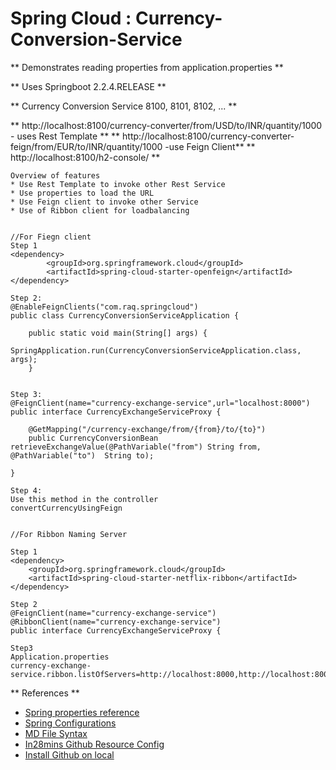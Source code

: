 # Spring Cloud : Currency-Conversion-Service
 
** Demonstrates reading properties from application.properties **

** Uses Springboot 2.2.4.RELEASE **

** Currency Conversion Service 8100, 8101, 8102, ... **

 

**  http://localhost:8100/currency-converter/from/USD/to/INR/quantity/1000 - uses Rest Template **
**  http://localhost:8100/currency-converter-feign/from/EUR/to/INR/quantity/1000 -use Feign Client**
**  http://localhost:8100/h2-console/ **  

```
Overview of features
* Use Rest Template to invoke other Rest Service
* Use properties to load the URL
* Use Feign client to invoke other Service
* Use of Ribbon client for loadbalancing


//For Fiegn client
Step 1
<dependency>
		<groupId>org.springframework.cloud</groupId>
		<artifactId>spring-cloud-starter-openfeign</artifactId>
</dependency>

Step 2:
@EnableFeignClients("com.raq.springcloud")
public class CurrencyConversionServiceApplication {

	public static void main(String[] args) {
		SpringApplication.run(CurrencyConversionServiceApplication.class, args);
	}
	
	
Step 3:
@FeignClient(name="currency-exchange-service",url="localhost:8000")
public interface CurrencyExchangeServiceProxy {

	@GetMapping("/currency-exchange/from/{from}/to/{to}")
	public CurrencyConversionBean retrieveExchangeValue(@PathVariable("from") String from, @PathVariable("to") 	String to);

}

Step 4:
Use this method in the controller
convertCurrencyUsingFeign


//For Ribbon Naming Server	

Step 1
<dependency>
	<groupId>org.springframework.cloud</groupId>
	<artifactId>spring-cloud-starter-netflix-ribbon</artifactId>
</dependency>
		
Step 2
@FeignClient(name="currency-exchange-service")
@RibbonClient(name="currency-exchange-service")
public interface CurrencyExchangeServiceProxy {

Step3
Application.properties
currency-exchange-service.ribbon.listOfServers=http://localhost:8000,http://localhost:8001

```


** References **

* [Spring properties reference](https://docs.spring.io/spring-boot/docs/current/reference/html/common-application-properties.html)
* [Spring Configurations](https://www.baeldung.com/properties-with-spring)
* [MD File Syntax](https://confluence.atlassian.com/bitbucketserver/markdown-syntax-guide-776639995.html)
* [In28mins Github Resource Config](https://github.com/in28minutes/spring-microservices/tree/master/03.microservices)
* [Install Github on local](https://git-scm.com/)

